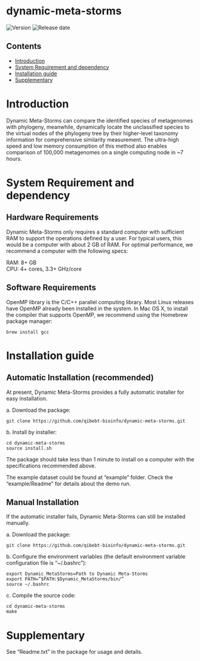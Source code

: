 # dynamic-meta-storms

![Version](https://img.shields.io/badge/Version-0.1%20beta-brightgreen.svg)
![Release date](https://img.shields.io/badge/Release%20date-Jul.%2010%2C%202019-brightgreen.svg)



## Contents

- [Introduction](#introduction)
- [System Requirement and dependency](#system-requirement-and-dependency)
- [Installation guide](#installation-guide)
- [Supplementary](#supplementary)

# Introduction

Dynamic Meta-Storms can compare the identified species of metagenomes with phylogeny, meanwhile, dynamically locate the unclassified species to the virtual nodes of the phylogeny tree by their higher-level taxonomy information for comprehensive similarity measurement. The ultra-high speed and low memory consumption of this method also enables comparison of 100,000 metagenomes on a single computing node in ~7 hours.

# System Requirement and dependency

## Hardware Requirements

Dynamic Meta-Storms only requires a standard computer with sufficient RAM to support the operations defined by a user. For typical users, this would be a computer with about 2 GB of RAM. For optimal performance, we recommend a computer with the following specs:

  RAM: 8+ GB  
  CPU: 4+ cores, 3.3+ GHz/core

## Software Requirements

OpenMP library is the C/C++ parallel computing library. Most Linux releases have OpenMP already been installed in the system. In Mac OS X, to install the compiler that supports OpenMP, we recommend using the Homebrew package manager:
```
brew install gcc
```

# Installation guide

## Automatic Installation (recommended)

At present, Dynamic Meta-Storms provides a fully automatic installer for easy installation.

a. Download the package:
```
git clone https://github.com/qibebt-bioinfo/dynamic-meta-storms.git	
```

b. Install by installer:
```
cd dynamic-meta-storms
source install.sh
```

The package should take less than 1 minute to install on a computer with the specifications recommended above.

The example dataset could be found at “example” folder. Check the “example/Readme” for details about the demo run.

## Manual Installation

If the automatic installer fails, Dynamic Meta-Storms can still be installed manually.

a. Download the package:
```
git clone https://github.com/qibebt-bioinfo/dynamic-meta-storms.git	
```

b. Configure the environment variables (the default environment variable configuration file is “~/.bashrc”):
```
export Dynamic_MetaStorms=Path to Dynamic Meta-Storms
export PATH=”$PATH:$Dynamic_MetaStorms/bin/”
source ~/.bashrc
```
c. Compile the source code:
```
cd dynamic-meta-storms
make
```

# Supplementary

See “Readme.txt” in the package for usage and details.
